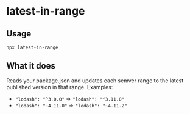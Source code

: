# latest-in-range

## Usage

`npx latest-in-range`

## What it does

Reads your package.json and updates each semver range to the latest published version in that range.  Examples:

-  `"lodash": "^3.0.0"` => `"lodash": "^3.11.0"`
-  `"lodash": "~4.11.0"` => `"lodash": "~4.11.2"`
